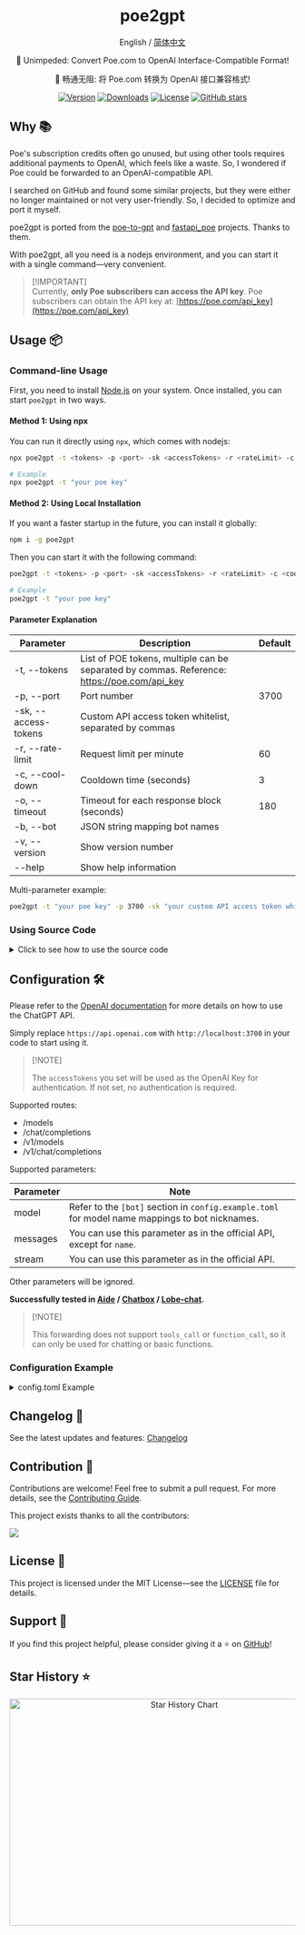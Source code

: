 <div align="center">

<h1>poe2gpt</h1>

English / [简体中文](https://github.com/nicepkg/poe2gpt/tree/master/README_CN.md)

🔑 Unimpeded: Convert Poe.com to OpenAI Interface-Compatible Format!

🔑 畅通无阻: 将 Poe.com 转换为 OpenAI 接口兼容格式!

[![Version](https://img.shields.io/npm/v/poe2gpt)](https://www.npmjs.com/package/poe2gpt)
[![Downloads](https://img.shields.io/npm/dm/poe2gpt)](https://www.npmjs.com/package/poe2gpt)
[![License](https://img.shields.io/github/license/nicepkg/poe2gpt)](https://github.com/nicepkg/poe2gpt/blob/master/LICENSE)
[![GitHub stars](https://img.shields.io/github/stars/nicepkg/poe2gpt)](https://github.com/nicepkg/poe2gpt)

</div>

## Why 📚

Poe's subscription credits often go unused, but using other tools requires additional payments to OpenAI, which feels like a waste. So, I wondered if Poe could be forwarded to an OpenAI-compatible API.

I searched on GitHub and found some similar projects, but they were either no longer maintained or not very user-friendly. So, I decided to optimize and port it myself.

poe2gpt is ported from the [poe-to-gpt](https://github.com/formzs/poe-to-gpt) and [fastapi_poe](https://github.com/poe-platform/fastapi_poe) projects. Thanks to them.

With poe2gpt, all you need is a nodejs environment, and you can start it with a single command—very convenient.

> \[!IMPORTANT]\
> Currently, **only Poe subscribers can access the API key**.
> Poe subscribers can obtain the API key at: [https://poe.com/api_key](https://poe.com/api_key)

## Usage 📦

### Command-line Usage

First, you need to install [Node.js](https://nodejs.org/) on your system. Once installed, you can start `poe2gpt` in two ways.

#### Method 1: Using npx

You can run it directly using `npx`, which comes with nodejs:

```sh
npx poe2gpt -t <tokens> -p <port> -sk <accessTokens> -r <rateLimit> -c <coolDown> -o <timeout> -b <bot>

# Example
npx poe2gpt -t "your poe key"
```

#### Method 2: Using Local Installation

If you want a faster startup in the future, you can install it globally:

```sh
npm i -g poe2gpt
```

Then you can start it with the following command:

```sh
poe2gpt -t <tokens> -p <port> -sk <accessTokens> -r <rateLimit> -c <coolDown> -o <timeout> -b <bot>

# Example
poe2gpt -t "your poe key"
```

#### Parameter Explanation

| Parameter            | Description                                                                                 | Default |
| -------------------- | ------------------------------------------------------------------------------------------- | ------- |
| -t, --tokens         | List of POE tokens, multiple can be separated by commas. Reference: https://poe.com/api_key |         |
| -p, --port           | Port number                                                                                 | 3700    |
| -sk, --access-tokens | Custom API access token whitelist, separated by commas                                      |         |
| -r, --rate-limit     | Request limit per minute                                                                    | 60      |
| -c, --cool-down      | Cooldown time (seconds)                                                                     | 3       |
| -o, --timeout        | Timeout for each response block (seconds)                                                   | 180     |
| -b, --bot            | JSON string mapping bot names                                                               |         |
| -v, --version        | Show version number                                                                         |         |
| --help               | Show help information                                                                       |         |

Multi-parameter example:

```sh
poe2gpt -t "your poe key" -p 3700 -sk "your custom API access token whitelist" -r 60 -c 3 -o 180 -b '{"gpt-4o": "GPT-4o"}'
```

### Using Source Code

<details>
<summary>Click to see how to use the source code</summary>

Clone this repository to your local machine:

```sh
git clone https://github.com/nicepkg/poe2gpt.git
cd poe2gpt/
```

Install dependencies:

```sh
npm install
```

Create a configuration file in the project’s root directory. Instructions are written in the comments:

```sh
cp config.example.toml config.toml
# Then configure config.toml
```

Start the Node.js backend:

```sh
npm run dev
```

</details>

## Configuration 🛠

Please refer to the [OpenAI documentation](https://platform.openai.com/docs/api-reference/chat/create) for more details on how to use the ChatGPT API.

Simply replace `https://api.openai.com` with `http://localhost:3700` in your code to start using it.

> \[!NOTE]
>
> The `accessTokens` you set will be used as the OpenAI Key for authentication. If not set, no authentication is required.

Supported routes:

- /models
- /chat/completions
- /v1/models
- /v1/chat/completions

Supported parameters:

| Parameter | Note                                                                                            |
| --------- | ----------------------------------------------------------------------------------------------- |
| model     | Refer to the `[bot]` section in `config.example.toml` for model name mappings to bot nicknames. |
| messages  | You can use this parameter as in the official API, except for `name`.                           |
| stream    | You can use this parameter as in the official API.                                              |

Other parameters will be ignored.

**Successfully tested in [Aide](https://github.com/nicepkg/aide) / [Chatbox](https://github.com/Bin-Huang/chatbox) / [Lobe-chat](https://github.com/lobehub/lobe-chat).**

> \[!NOTE]
>
> This forwarding does not support `tools_call` or `function_call`, so it can only be used for chatting or basic functions.

### Configuration Example

<details>
<summary> config.toml Example </summary>

```toml
# Port number for the proxy service. The proxied OpenAI API endpoint will be: http://localhost:3700/v1/chat/completions
port = 3700

# If you are a Poe subscriber, you can find the API key on the Poe website. You must be a Poe subscriber.
tokens = [""]

# Custom API access keys
accessTokens = ["sk-R6phF8lDbv4oFHdaEN8UFeD5569d4b248aBb87F16b597479"]

# Enable or disable role simulation prompts. If you are using tools like https://github.com/TheR1D/shell_gpt, it is best to disable it.
# 0: Disable, 1: Enable, 2: Auto-detect
# Example:
# ||>User:
# Hello!
# ||Assistant:
# Hello! How can I assist you today?
simulateRoles = 2

# Rate limit. Default is 60 API calls per minute per token
rateLimit = 60

# Cooldown time (seconds). The same token cannot be used multiple times within n seconds
coolDown = 3

# Timeout for each response block (seconds)
# This timeout resets with each received block,
# so there is no need to compensate for very long replies with a very large value
timeout = 180

# Bot name mappings from Poe
[bot]
"gpt-3.5-turbo-16k" = "ChatGPT-16k"
"gpt-3.5-turbo" = "ChatGPT-16k"
"gpt-4" = "GPT-4"
"gpt-4o" = "GPT-4o"
"gpt-4o-mini" = "GPT-4o-Mini"
"gpt-4-vision-preview" = "GPT-4-128k"
"gpt-4-turbo-preview" = "Claude-3-Opus"
"Llama-3.1-405B-T" = "Llama-3.1-405B-T"
"Llama-3.1-405B-FW-128k" = "Llama-3.1-405B-FW-128k"
"Llama-3.1-70B-T" = "Llama-3.1-70B-T"
"Llama-3.1-70B-FW-128k" = "Llama-3.1-70B-FW-128k"
"Claude-3.5-Sonnet" = "Claude-3.5-Sonnet"
"Claude-3-Sonnet" = "Claude-3-Sonnet"
"Claude-3-Haiku" = "Claude-3-Haiku"
"Llama-3-70b-Groq" = "Llama-3-70b-Groq"
"Gemini-1.5-Pro"="Gemini-1.5-Pro"
"Gemini-1.5-Pro-128k"="Gemini-1.5-Pro-128k"
"Gemini-1

.5-Pro-1M"="Gemini-1.5-Pro-1M"
"DALL-E-3"="DALL-E-3"
"StableDiffusionXL"="StableDiffusionXL"
```

</details>

## Changelog 📅

See the latest updates and features: [Changelog](https://github.com/nicepkg/poe2gpt/blob/master/CHANGELOG.md)

## Contribution 🤝

Contributions are welcome! Feel free to submit a pull request. For more details, see the [Contributing Guide](https://github.com/nicepkg/poe2gpt/blob/master/CONTRIBUTING.md).

This project exists thanks to all the contributors:

<a href="https://github.com/nicepkg/poe2gpt/graphs/contributors">
  <img src="https://contrib.rocks/image?repo=nicepkg/poe2gpt" />
</a>

## License 📄

This project is licensed under the MIT License—see the [LICENSE](https://github.com/nicepkg/poe2gpt/blob/master/LICENSE) file for details.

## Support 💖

If you find this project helpful, please consider giving it a ⭐️ on [GitHub](https://github.com/nicepkg/poe2gpt)!

## Star History ⭐

<div align="center">

<img src="https://api.star-history.com/svg?repos=nicepkg/poe2gpt&type=Date" width="600" height="400" alt="Star History Chart" valign="middle">

</div>
